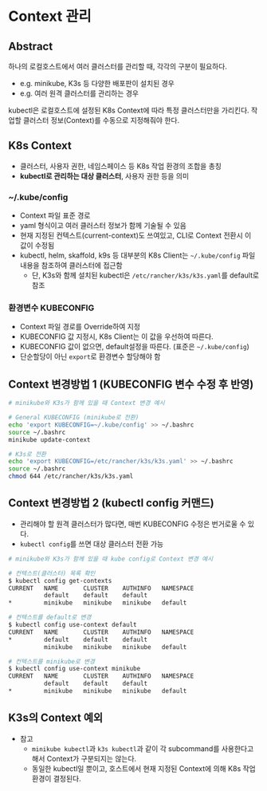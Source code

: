 # Context 관리

## Abstract

하나의 로컬호스트에서 여러 클러스터를 관리할 때, 각각의 구분이 필요하다.

- e.g. minikube, K3s 등 다양한 배포판이 설치된 경우
- e.g. 여러 원격 클러스터를 관리하는 경우

kubectl은 로컬호스트에 설정된 K8s Context에 따라 특정 클러스터만을 가리킨다. 작업할 클러스터 정보(Context)를 수동으로 지정해줘야 한다.

## K8s Context

- 클러스터, 사용자 권한, 네임스페이스 등 K8s 작업 환경의 조합을 총칭
- **kubectl로 관리하는 대상 클러스터**, 사용자 권한 등을 의미

### ~/.kube/config

- Context 파일 표준 경로
- yaml 형식이고 여러 클러스터 정보가 함께 기술될 수 있음
- 현재 지정된 컨텍스트(current-context)도 쓰여있고, CLI로 Context 전환시 이 값이 수정됨
- kubectl, helm, skaffold, k9s 등 대부분의 K8s Client는 `~/.kube/config` 파일내용을 참조하여 클러스터에 접근함
  - 단, K3s와 함께 설치된 kubectl은 `/etc/rancher/k3s/k3s.yaml`를 default로 참조

### 환경변수 KUBECONFIG

- Context 파일 경로를 Override하여 지정
- KUBECONFIG 값 지정시, K8s Client는 이 값을 우선하여 따른다.
- KUBECONFIG 값이 없으면, default설정을 따른다. (표준은 `~/.kube/config`)
- 단순할당이 아닌 `export`로 환경변수 할당해야 함

## Context 변경방법 1 (KUBECONFIG 변수 수정 후 반영)

```sh
# minikube와 K3s가 함께 있을 때 Context 변경 예시

# General KUBECONFIG (minikube로 전환)
echo 'export KUBECONFIG=~/.kube/config' >> ~/.bashrc
source ~/.bashrc
minikube update-context

# K3s로 전환
echo 'export KUBECONFIG=/etc/rancher/k3s/k3s.yaml' >> ~/.bashrc
source ~/.bashrc
chmod 644 /etc/rancher/k3s/k3s.yaml
```

## Context 변경방법 2 (kubectl config 커맨드)

- 관리해야 할 원격 클러스터가 많다면, 매번 KUBECONFIG 수정은 번거로울 수 있다.
- `kubectl config`를 쓰면 대상 클러스터 전환 가능

```sh
# minikube와 K3s가 함께 있을 때 kube config로 Context 변경 예시

# 컨텍스트(클러스터) 목록 확인
$ kubectl config get-contexts
CURRENT   NAME       CLUSTER    AUTHINFO   NAMESPACE
          default    default    default
*         minikube   minikube   minikube   default
```

```sh
# 컨텍스트를 default로 변경
$ kubectl config use-context default
CURRENT   NAME       CLUSTER    AUTHINFO   NAMESPACE
*         default    default    default
          minikube   minikube   minikube   default
```

```sh
# 컨텍스트를 minikube로 변경
$ kubectl config use-context minikube
CURRENT   NAME       CLUSTER    AUTHINFO   NAMESPACE
          default    default    default
*         minikube   minikube   minikube   default
```

## K3s의 Context 예외

- 참고
  - `minikube kubectl`과 `k3s kubectl`과 같이 각 subcommand를 사용한다고 해서 Context가 구분되지는 않는다.
  - 동일한 kubectl일 뿐이고, 호스트에서 현재 지정된 Context에 의해 K8s 작업환경이 결정된다.